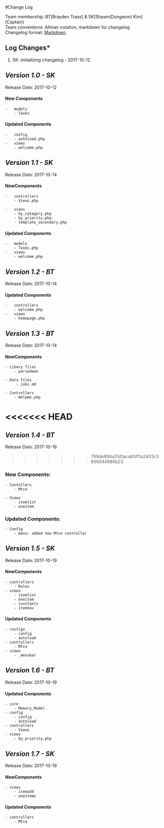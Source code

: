#Change Log

Team membership:  BT[Brayden Traas] & SK[Shawn(Dongwon) Kim] (Captain)   
Team conventions: Allman notation, markdown for changelog  
Changelog format: [Markdown](https://github.com/adam-p/markdown-here/wiki/Markdown-Cheatsheet) 

## Log Changes*
1. SK: initializing changelog - 2017-10-12

## *Version 1.0 - SK*
Release Date: 2017-10-12

#### New Components
    -   models
        - Tasks
        
#### Updated Components
    -   config
        - autoload.php
    -   views
        - welcome.php

## *Version 1.1 - SK*
Release Date: 2017-10-14

#### NewComponents
    -   controllers
        - Views.php

    -   views
        - by_category.php
        - by_priority.php
        - template_secondary.php

#### Updated Components
    -   models
        - Tasks.php
    -   views
        - welcome.php
        
        

## *Version 1.2 - BT*
Release Date: 2017-10-14


#### Updated Components
    -   controllers
        - welcome.php
    -   views
        - homepage.php
        
        
        
 ## *Version 1.3 - BT*
 Release Date: 2017-10-14
 
 #### NewComponents
    - Libary files
        - parsedown
    
    - Data files
         - jobs.md
    
    - Controllers
        - Helpme.php
<<<<<<< HEAD
=======
    
## *Version 1.4 - BT*
Release Date: 2017-10-19
>>>>>>> 799de894a51d1acabfd11a2403c3699344989b23

### New Components: 
    - Contollers
        - Mtce
    
    - Views
        - itemlist
        - oneitem
            
### Updated Components:     
    - Config
        - menu: added new Mtce controller         
                

 ## *Version 1.5 - SK*
 Release Date: 2017-10-19

 #### NewComponents
    - controllers
        - Roles
    - views
        - itemlist
        - oneitem
        - constants
        - itemnav

 #### Updated Components
    - configs
        - config
        - autoload
    - controllers
        - Mtce
    - views
        - _menubar

## *Version 1.6 - BT*
 Release Date: 2017-10-19

 #### Updated Components
    - core
        - Memory_Model
    - config
        - config
        - autoload
    - controllers
        - Views
    - views
        - by_priority.php

## *Version 1.7 - SK*
 Release Date: 2017-10-19

 #### NewComponents
    - views
        - itemadd
        - oneitemx

 #### Updated Components

    - controllers
        - Mtce
                
